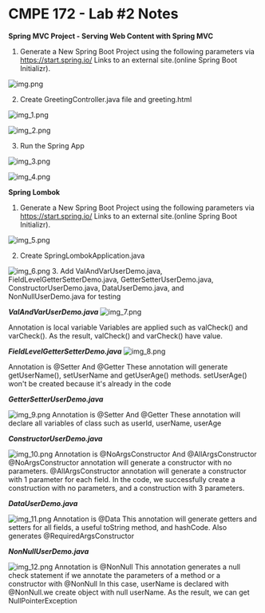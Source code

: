 # CMPE 172 - Lab #2 Notes

**Spring MVC Project - Serving Web Content with Spring MVC**

1. Generate a New Spring Boot Project using the following parameters via https://start.spring.io/ Links to an external site.(online Spring Boot Initializr).

![img.png](./images/img.png)

2. Create GreetingController.java file and greeting.html

![img_1.png](./images/img_1.png)

![img_2.png](./images/img_2.png)

3. Run the Spring App

![img_3.png](./images/img_3.png)

![img_4.png](./images/img_4.png)


**Spring Lombok**

1. Generate a New Spring Boot Project using the following parameters via https://start.spring.io/ Links to an external site.(online Spring Boot Initializr).

![img_5.png](./images/img_5.png)

2. Create SpringLombokApplication.java

![img_6.png](./images/img_6.png)
3. Add ValAndVarUserDemo.java, FieldLevelGetterSetterDemo.java, GetterSetterUserDemo.java, ConstructorUserDemo.java, DataUserDemo.java, and NonNullUserDemo.java for testing

**_ValAndVarUserDemo.java_**
![img_7.png](./images/img_7.png)

Annotation is local variable
Variables are applied such as valCheck() and varCheck().
As the result, valCheck() and varCheck() have value.

**_FieldLevelGetterSetterDemo.java_**
![img_8.png](./images/img_8.png)

Annotation is @Setter And @Getter
These annotation will generate getUserName(), setUserName and getUserAge() methods. setUserAge() won't be created because it's already in the code

**_GetterSetterUserDemo.java_**

![img_9.png](./images/img_9.png)
Annotation is @Setter And @Getter
These annotation will declare all variables of class such as userId, userName, userAge

**_ConstructorUserDemo.java_**

![img_10.png](./images/img_10.png)
Annotation is @NoArgsConstructor And @AllArgsConstructor
@NoArgsConstructor annotation will generate a constructor with no parameters.
@AllArgsConstructor annotation will generate a constructor with 1 parameter for each field.
In the code, we successfully create a construction with no parameters, and a construction with 3 parameters.

**_DataUserDemo.java_**

![img_11.png](./images/img_11.png)
Annotation is @Data
This annotation will generate getters and setters for all fields, a useful toString method, and hashCode. Also generates @RequiredArgsConstructor

**_NonNullUserDemo.java_**

![img_12.png](./images/img_12.png)
Annotation is @NonNull
This annotation generates a null check statement if we annotate the parameters of a method or a constructor with @NonNull
In this case, userName is declared with @NonNull.we create object with null userName. As the result, we can get NullPointerException















